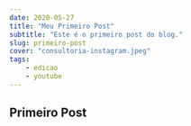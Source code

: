 ```yaml
---
date: 2020-05-27
title: "Meu Primeiro Post"
subtitle: "Este é o primeiro post do blog."
slug: primeiro-post
cover: "consultoria-instagram.jpeg"
tags:
    - edicao
    - youtube
---
```


## Primeiro Post
